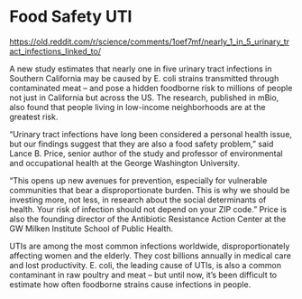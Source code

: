 # Food Safety UTI

https://old.reddit.com/r/science/comments/1oef7mf/nearly_1_in_5_urinary_tract_infections_linked_to/

A new study estimates that nearly one in five urinary tract infections in Southern California may be caused by E. coli strains transmitted through contaminated meat – and pose a hidden foodborne risk to millions of people not just in California but across the US. The research, published in mBio, also found that people living in low-income neighborhoods are at the greatest risk.

“Urinary tract infections have long been considered a personal health issue, but our findings suggest that they are also a food safety problem,” said Lance B. Price, senior author of the study and professor of environmental and occupational health at the George Washington University.

“This opens up new avenues for prevention, especially for vulnerable communities that bear a disproportionate burden. This is why we should be investing more, not less, in research about the social determinants of health. Your risk of infection should not depend on your ZIP code.” Price is also the founding director of the Antibiotic Resistance Action Center at the GW Milken Institute School of Public Health.

UTIs are among the most common infections worldwide, disproportionately affecting women and the elderly. They cost billions annually in medical care and lost productivity. E. coli, the leading cause of UTIs, is also a common contaminant in raw poultry and meat – but until now, it’s been difficult to estimate how often foodborne strains cause infections in people.
